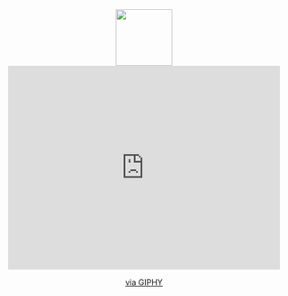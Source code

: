 <div id="header" align="center">
  <img src="https://media.giphy.com/media/M9gbBd9nbDrOTu1Mqx/giphy.gif" width="100"/>
  <iframe src="https://giphy.com/embed/FTFI4bczpUYAp4xuSt" width="480" height="360" frameBorder="0" class="giphy-embed" allowFullScreen></iframe><p><a href="https://giphy.com/stickers/pudgypenguins-data-code-coding-FTFI4bczpUYAp4xuSt">via GIPHY</a></p>

</div>
